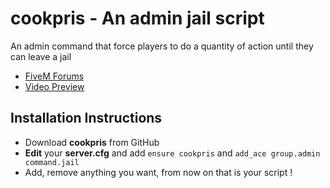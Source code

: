 # cookpris - An admin jail script
An admin command that force players to do a quantity of action until they can leave a jail

- [FiveM Forums](https://forum.cfx.re/t/release-standalone-cookpris-admin-jail/1262887)
- [Video Preview](https://streamable.com/51mzrg)

## Installation Instructions
- Download **cookpris** from GitHub
- **Edit** your **server.cfg** and add ``ensure cookpris`` and ``add_ace group.admin command.jail``
- Add, remove anything you want, from now on that is your script !